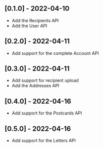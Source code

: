 ## [0.1.0] - 2022-04-10
- Add the Recipients API
- Add the User API

## [0.2.0] - 2022-04-11
- Add support for the complete Account API

## [0.3.0] - 2022-04-11
- Add support for recipient upload
- Add the Addresses API

## [0.4.0] - 2022-04-16
- Add support for the Postcards API

## [0.5.0] - 2022-04-16
- Add support for the Letters API

